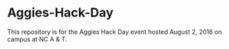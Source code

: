 # Aggies-Hack-Day
This repository is for the Aggies Hack Day event hosted August 2, 2016 on campus at NC A &amp; T.
